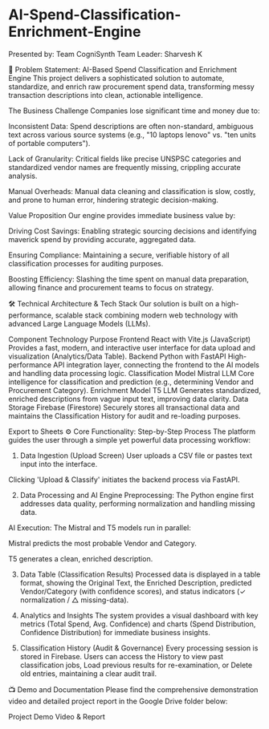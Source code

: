 # AI-Spend-Classification-Enrichment-Engine

Presented by: Team CogniSynth
Team Leader: Sharvesh K

🎯 Problem Statement: AI-Based Spend Classification and Enrichment Engine
This project delivers a sophisticated solution to automate, standardize, and enrich raw procurement spend data, transforming messy transaction descriptions into clean, actionable intelligence.

The Business Challenge
Companies lose significant time and money due to:

Inconsistent Data: Spend descriptions are often non-standard, ambiguous text across various source systems (e.g., "10 laptops lenovo" vs. "ten units of portable computers").

Lack of Granularity: Critical fields like precise UNSPSC categories and standardized vendor names are frequently missing, crippling accurate analysis.

Manual Overheads: Manual data cleaning and classification is slow, costly, and prone to human error, hindering strategic decision-making.

Value Proposition
Our engine provides immediate business value by:

Driving Cost Savings: Enabling strategic sourcing decisions and identifying maverick spend by providing accurate, aggregated data.

Ensuring Compliance: Maintaining a secure, verifiable history of all classification processes for auditing purposes.

Boosting Efficiency: Slashing the time spent on manual data preparation, allowing finance and procurement teams to focus on strategy.

🛠️ Technical Architecture & Tech Stack
Our solution is built on a high-performance, scalable stack combining modern web technology with advanced Large Language Models (LLMs).

Component	Technology	Purpose
Frontend	React with Vite.js (JavaScript)	Provides a fast, modern, and interactive user interface for data upload and visualization (Analytics/Data Table).
Backend	Python with FastAPI	High-performance API integration layer, connecting the frontend to the AI models and handling data processing logic.
Classification Model	Mistral LLM	Core intelligence for classification and prediction (e.g., determining Vendor and Procurement Category).
Enrichment Model	T5 LLM	Generates standardized, enriched descriptions from vague input text, improving data clarity.
Data Storage	Firebase (Firestore)	Securely stores all transactional data and maintains the Classification History for audit and re-loading purposes.

Export to Sheets
⚙️ Core Functionality: Step-by-Step Process
The platform guides the user through a simple yet powerful data processing workflow:

1. Data Ingestion (Upload Screen)
User uploads a CSV file or pastes text input into the interface.

Clicking 'Upload & Classify' initiates the backend process via FastAPI.

2. Data Processing and AI Engine
Preprocessing: The Python engine first addresses data quality, performing normalization and handling missing data.

AI Execution: The Mistral and T5 models run in parallel:

Mistral predicts the most probable Vendor and Category.

T5 generates a clean, enriched description.

3. Data Table (Classification Results)
Processed data is displayed in a table format, showing the Original Text, the Enriched Description, predicted Vendor/Category (with confidence scores), and status indicators (✓ normalization / △ missing-data).

4. Analytics and Insights
The system provides a visual dashboard with key metrics (Total Spend, Avg. Confidence) and charts (Spend Distribution, Confidence Distribution) for immediate business insights.

5. Classification History (Audit & Governance)
Every processing session is stored in Firebase. Users can access the History to view past classification jobs, Load previous results for re-examination, or Delete old entries, maintaining a clear audit trail.

📺 Demo and Documentation
Please find the comprehensive demonstration video and detailed project report in the Google Drive folder below:

Project Demo Video & Report
